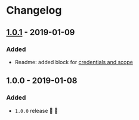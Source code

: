 # Changelog


## [1.0.1](https://github.com/fs-opensource/hapi-auth-multiple-strategies/compare/v1.0.0...v1.0.1) - 2019-01-09

### Added
- Readme: added block for [credentials and scope](https://github.com/fs-opensource/hapi-auth-multiple-strategies#credentials--scope)


## 1.0.0 - 2019-01-08

### Added
- `1.0.0` release 🚀 🎉
